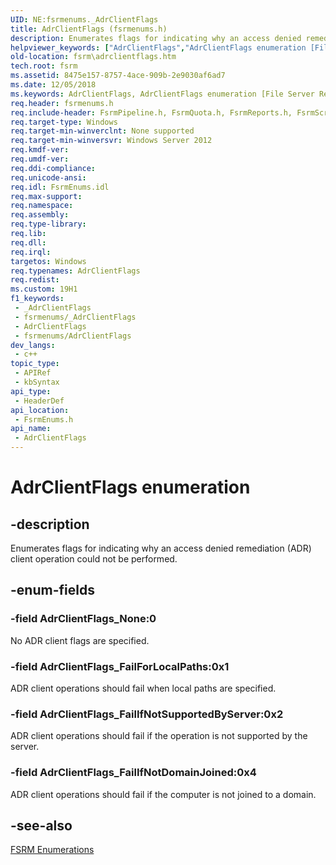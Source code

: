 ```yaml
---
UID: NE:fsrmenums._AdrClientFlags
title: AdrClientFlags (fsrmenums.h)
description: Enumerates flags for indicating why an access denied remediation (ADR) client operation could not be performed.
helpviewer_keywords: ["AdrClientFlags","AdrClientFlags enumeration [File Server Resource Manager]","AdrClientFlags_FailForLocalPaths","AdrClientFlags_FailIfNotDomainJoined","AdrClientFlags_FailIfNotSupportedByServer","AdrClientFlags_None","fs.adrclientflags","fsrm.adrclientflags","fsrmenums/AdrClientFlags","fsrmenums/AdrClientFlags_FailForLocalPaths","fsrmenums/AdrClientFlags_FailIfNotDomainJoined","fsrmenums/AdrClientFlags_FailIfNotSupportedByServer","fsrmenums/AdrClientFlags_None"]
old-location: fsrm\adrclientflags.htm
tech.root: fsrm
ms.assetid: 8475e157-8757-4ace-909b-2e9030af6ad7
ms.date: 12/05/2018
ms.keywords: AdrClientFlags, AdrClientFlags enumeration [File Server Resource Manager], AdrClientFlags_FailForLocalPaths, AdrClientFlags_FailIfNotDomainJoined, AdrClientFlags_FailIfNotSupportedByServer, AdrClientFlags_None, fs.adrclientflags, fsrm.adrclientflags, fsrmenums/AdrClientFlags, fsrmenums/AdrClientFlags_FailForLocalPaths, fsrmenums/AdrClientFlags_FailIfNotDomainJoined, fsrmenums/AdrClientFlags_FailIfNotSupportedByServer, fsrmenums/AdrClientFlags_None
req.header: fsrmenums.h
req.include-header: FsrmPipeline.h, FsrmQuota.h, FsrmReports.h, FsrmScreen.h
req.target-type: Windows
req.target-min-winverclnt: None supported
req.target-min-winversvr: Windows Server 2012
req.kmdf-ver: 
req.umdf-ver: 
req.ddi-compliance: 
req.unicode-ansi: 
req.idl: FsrmEnums.idl
req.max-support: 
req.namespace: 
req.assembly: 
req.type-library: 
req.lib: 
req.dll: 
req.irql: 
targetos: Windows
req.typenames: AdrClientFlags
req.redist: 
ms.custom: 19H1
f1_keywords:
 - _AdrClientFlags
 - fsrmenums/_AdrClientFlags
 - AdrClientFlags
 - fsrmenums/AdrClientFlags
dev_langs:
 - c++
topic_type:
 - APIRef
 - kbSyntax
api_type:
 - HeaderDef
api_location:
 - FsrmEnums.h
api_name:
 - AdrClientFlags
---
```


# AdrClientFlags enumeration


## -description

Enumerates flags for indicating why an access denied remediation (ADR) client operation could not be 
    performed.

## -enum-fields

### -field AdrClientFlags_None:0

No ADR client flags are specified.

### -field AdrClientFlags_FailForLocalPaths:0x1

ADR client operations should fail when local paths are specified.

### -field AdrClientFlags_FailIfNotSupportedByServer:0x2

ADR client operations should fail if the operation is not supported by the server.

### -field AdrClientFlags_FailIfNotDomainJoined:0x4

ADR client operations should fail if the computer is not joined to a domain.

## -see-also

<a href="/previous-versions/windows/desktop/fsrm/fsrm-enumerations">FSRM Enumerations</a>
